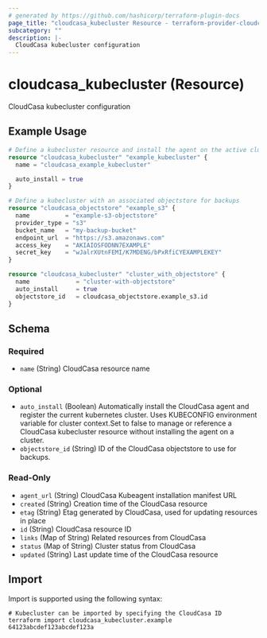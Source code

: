 ```yaml
---
# generated by https://github.com/hashicorp/terraform-plugin-docs
page_title: "cloudcasa_kubecluster Resource - terraform-provider-cloudcasa"
subcategory: ""
description: |-
  CloudCasa kubecluster configuration
---
```


# cloudcasa_kubecluster (Resource)

CloudCasa kubecluster configuration

## Example Usage

```terraform
# Define a kubecluster resource and install the agent on the active cluster (using KUBECONFIG env var)
resource "cloudcasa_kubecluster" "example_kubecluster" {
  name = "cloudcasa_example_kubecluster"

  auto_install = true
}

# Define a kubecluster with an associated objectstore for backups
resource "cloudcasa_objectstore" "example_s3" {
  name          = "example-s3-objectstore"
  provider_type = "s3"
  bucket_name   = "my-backup-bucket"
  endpoint_url  = "https://s3.amazonaws.com"
  access_key    = "AKIAIOSFODNN7EXAMPLE"
  secret_key    = "wJalrXUtnFEMI/K7MDENG/bPxRfiCYEXAMPLEKEY"
}

resource "cloudcasa_kubecluster" "cluster_with_objectstore" {
  name             = "cluster-with-objectstore"
  auto_install     = true
  objectstore_id   = cloudcasa_objectstore.example_s3.id
}
```

<!-- schema generated by tfplugindocs -->
## Schema

### Required

- `name` (String) CloudCasa resource name

### Optional

- `auto_install` (Boolean) Automatically install the CloudCasa agent and register the current kubernetes cluster. Uses KUBECONFIG environment variable for cluster context.Set to false to manage or reference a CloudCasa kubecluster resource without installing the agent on a cluster.
- `objectstore_id` (String) ID of the CloudCasa objectstore to use for backups.

### Read-Only

- `agent_url` (String) CloudCasa Kubeagent installation manifest URL
- `created` (String) Creation time of the CloudCasa resource
- `etag` (String) Etag generated by CloudCasa, used for updating resources in place
- `id` (String) CloudCasa resource ID
- `links` (Map of String) Related resources from CloudCasa
- `status` (Map of String) Cluster status from CloudCasa
- `updated` (String) Last update time of the CloudCasa resource

## Import

Import is supported using the following syntax:

```shell
# Kubecluster can be imported by specifying the CloudCasa ID
terraform import cloudcasa_kubecluster.example 64123abcdef123abcdef123a
```
